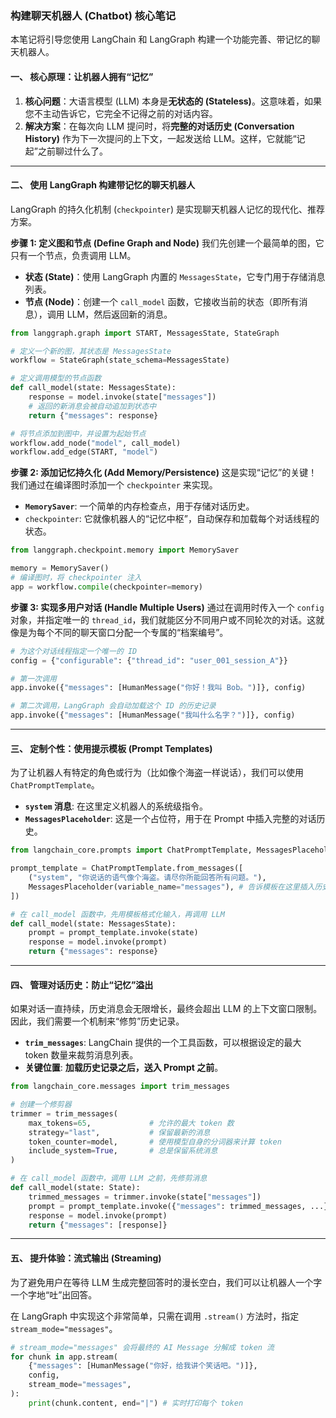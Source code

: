 ### **构建聊天机器人 (Chatbot) 核心笔记**

本笔记将引导您使用 LangChain 和 LangGraph 构建一个功能完善、带记忆的聊天机器人。

#### **一、 核心原理：让机器人拥有“记忆”**

1. **核心问题**：大语言模型 (LLM) 本身是**无状态的 (Stateless)**。这意味着，如果您不主动告诉它，它完全不记得之前的对话内容。
2. **解决方案**：在每次向 LLM 提问时，将**完整的对话历史 (Conversation History)** 作为下一次提问的上下文，一起发送给 LLM。这样，它就能“记起”之前聊过什么了。

---

#### **二、 使用 LangGraph 构建带记忆的聊天机器人**

LangGraph 的持久化机制 (`checkpointer`) 是实现聊天机器人记忆的现代化、推荐方案。

**步骤 1: 定义图和节点 (Define Graph and Node)**
我们先创建一个最简单的图，它只有一个节点，负责调用 LLM。

* **状态 (State)**：使用 LangGraph 内置的 `MessagesState`，它专门用于存储消息列表。
* **节点 (Node)**：创建一个 `call_model` 函数，它接收当前的状态（即所有消息），调用 LLM，然后返回新的消息。

```python
from langgraph.graph import START, MessagesState, StateGraph

# 定义一个新的图，其状态是 MessagesState
workflow = StateGraph(state_schema=MessagesState)

# 定义调用模型的节点函数
def call_model(state: MessagesState):
    response = model.invoke(state["messages"])
    # 返回的新消息会被自动追加到状态中
    return {"messages": response}

# 将节点添加到图中，并设置为起始节点
workflow.add_node("model", call_model)
workflow.add_edge(START, "model")
```

**步骤 2: 添加记忆持久化 (Add Memory/Persistence)**
这是实现“记忆”的关键！我们通过在编译图时添加一个 `checkpointer` 来实现。

* **`MemorySaver`**: 一个简单的内存检查点，用于存储对话历史。
* `checkpointer`: 它就像机器人的“记忆中枢”，自动保存和加载每个对话线程的状态。

```python
from langgraph.checkpoint.memory import MemorySaver

memory = MemorySaver()
# 编译图时，将 checkpointer 注入
app = workflow.compile(checkpointer=memory)
```

**步骤 3: 实现多用户对话 (Handle Multiple Users)**
通过在调用时传入一个 `config` 对象，并指定唯一的 `thread_id`，我们就能区分不同用户或不同轮次的对话。这就像是为每个不同的聊天窗口分配一个专属的“档案编号”。

```python
# 为这个对话线程指定一个唯一的 ID
config = {"configurable": {"thread_id": "user_001_session_A"}}

# 第一次调用
app.invoke({"messages": [HumanMessage("你好！我叫 Bob。")]}, config)

# 第二次调用，LangGraph 会自动加载这个 ID 的历史记录
app.invoke({"messages": [HumanMessage("我叫什么名字？")]}, config)
```

---

#### **三、 定制个性：使用提示模板 (Prompt Templates)**

为了让机器人有特定的角色或行为（比如像个海盗一样说话），我们可以使用 `ChatPromptTemplate`。

* **`system` 消息**: 在这里定义机器人的系统级指令。
* **`MessagesPlaceholder`**: 这是一个占位符，用于在 Prompt 中插入完整的对话历史。

```python
from langchain_core.prompts import ChatPromptTemplate, MessagesPlaceholder

prompt_template = ChatPromptTemplate.from_messages([
    ("system", "你说话的语气像个海盗。请尽你所能回答所有问题。"),
    MessagesPlaceholder(variable_name="messages"), # 告诉模板在这里插入历史消息
])

# 在 call_model 函数中，先用模板格式化输入，再调用 LLM
def call_model(state: MessagesState):
    prompt = prompt_template.invoke(state)
    response = model.invoke(prompt)
    return {"messages": response}
```

---

#### **四、 管理对话历史：防止“记忆”溢出**

如果对话一直持续，历史消息会无限增长，最终会超出 LLM 的上下文窗口限制。因此，我们需要一个机制来“修剪”历史记录。

* **`trim_messages`**: LangChain 提供的一个工具函数，可以根据设定的最大 token 数量来裁剪消息列表。
* **关键位置**: **加载历史记录之后，送入 Prompt 之前**。

```python
from langchain_core.messages import trim_messages

# 创建一个修剪器
trimmer = trim_messages(
    max_tokens=65,             # 允许的最大 token 数
    strategy="last",           # 保留最新的消息
    token_counter=model,       # 使用模型自身的分词器来计算 token
    include_system=True,       # 总是保留系统消息
)

# 在 call_model 函数中，调用 LLM 之前，先修剪消息
def call_model(state: State):
    trimmed_messages = trimmer.invoke(state["messages"])
    prompt = prompt_template.invoke({"messages": trimmed_messages, ...})
    response = model.invoke(prompt)
    return {"messages": [response]}
```

---

#### **五、 提升体验：流式输出 (Streaming)**

为了避免用户在等待 LLM 生成完整回答时的漫长空白，我们可以让机器人一个字一个字地“吐”出回答。

在 LangGraph 中实现这个非常简单，只需在调用 `.stream()` 方法时，指定 `stream_mode="messages"`。

```python
# stream_mode="messages" 会将最终的 AI Message 分解成 token 流
for chunk in app.stream(
    {"messages": [HumanMessage("你好，给我讲个笑话吧。")]},
    config,
    stream_mode="messages",
):
    print(chunk.content, end="|") # 实时打印每个 token
```
